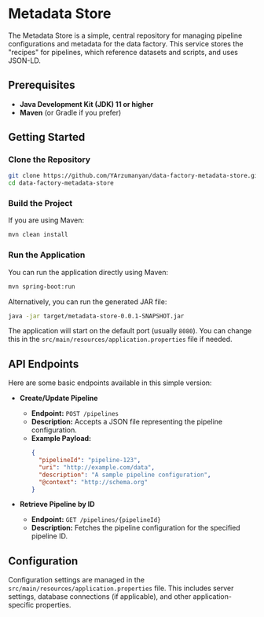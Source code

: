 # Metadata Store

The Metadata Store is a simple, central repository for managing pipeline configurations and metadata for the data factory. This service stores the "recipes" for pipelines, which reference datasets and scripts, and uses JSON-LD.

## Prerequisites

- **Java Development Kit (JDK) 11 or higher**
- **Maven** (or Gradle if you prefer)

## Getting Started

### Clone the Repository

```bash
git clone https://github.com/YArzumanyan/data-factory-metadata-store.git
cd data-factory-metadata-store
```

### Build the Project

If you are using Maven:

```bash
mvn clean install
```

### Run the Application

You can run the application directly using Maven:

```bash
mvn spring-boot:run
```

Alternatively, you can run the generated JAR file:

```bash
java -jar target/metadata-store-0.0.1-SNAPSHOT.jar
```

The application will start on the default port (usually `8080`). You can change this in the `src/main/resources/application.properties` file if needed.

## API Endpoints

Here are some basic endpoints available in this simple version:

- **Create/Update Pipeline**
  - **Endpoint:** `POST /pipelines`
  - **Description:** Accepts a JSON file representing the pipeline configuration.
  - **Example Payload:**
    ```json
    {
      "pipelineId": "pipeline-123",
      "uri": "http://example.com/data",
      "description": "A sample pipeline configuration",
      "@context": "http://schema.org"
    }
    ```

- **Retrieve Pipeline by ID**
  - **Endpoint:** `GET /pipelines/{pipelineId}`
  - **Description:** Fetches the pipeline configuration for the specified pipeline ID.

## Configuration

Configuration settings are managed in the `src/main/resources/application.properties` file. This includes server settings, database connections (if applicable), and other application-specific properties.